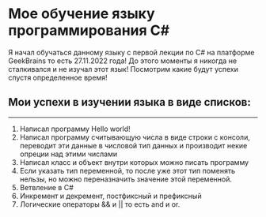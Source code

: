 # Мое обучение языку программирования С#

Я начал обучаться данному языку с первой лекции по С# на платформе GeekBrains
то есть 27.11.2022 года! До этого моменты я никогда не сталкивался и не изучал этот язык!
Посмотрим какие будут успехи спустя определенное время!

## Мои успехи в изучении языка в виде списков:

---

1.  Написал программу Hello world!
2.  Написал программу считывающую числа в виде строки с консоли, переводит эти данные в числовой тип данных и производит некие опреции над этими числами
3.  Написал класс и объект внутри которых можно писать программу
4.  Если указать тип переменной, то после уже этот тип поменять нельзы, но можно переназначить значение этой переменной.
5.  Ветвление в С#
6.  Инкремент и декремент, постфиксный и префиксный
7.  Логические операторы && и || то есть and и or.
